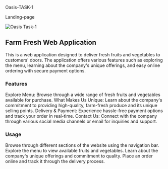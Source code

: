 Oasis-TASK-1

Landing-page

![Oasis Task-1](https://i.ibb.co/wJjZ5s7/Screenshot-2024-02-12-182624.png)

## Farm Fresh Web Application
This is a web application designed to deliver fresh fruits and vegetables to customers' doors. The application offers various features such as exploring the menu, learning about the company's unique offerings, and easy online ordering with secure payment options.


### Features
Explore Menu: Browse through a wide range of fresh fruits and vegetables available for purchase.
What Makes Us Unique: Learn about the company's commitment to providing high-quality, farm-fresh produce and its unique selling points.
Delivery & Payment: Experience hassle-free payment options and track your order in real-time.
Contact Us: Connect with the company through various social media channels or email for inquiries and support.


### Usage
Browse through different sections of the website using the navigation bar.
Explore the menu to view available fruits and vegetables.
Learn about the company's unique offerings and commitment to quality.
Place an order online and track it through the delivery process.